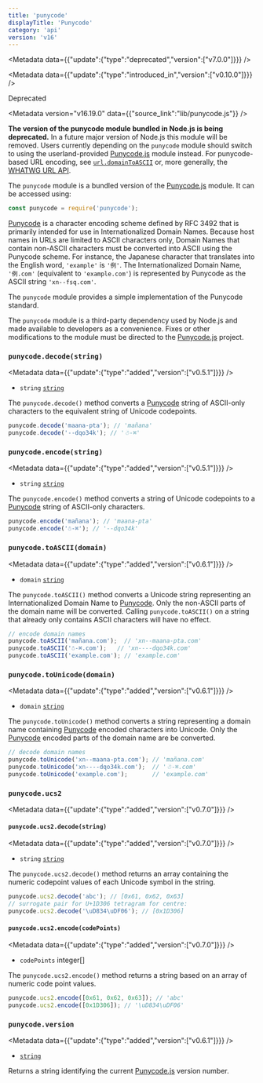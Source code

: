 ```yaml
---
title: 'punycode'
displayTitle: 'Punycode'
category: 'api'
version: 'v16'
---
```


<Metadata data={{"update":{"type":"deprecated","version":["v7.0.0"]}}} />

<Metadata data={{"update":{"type":"introduced_in","version":["v0.10.0"]}}} />

<Stability stability={0}>

Deprecated

</Stability>

<Metadata version="v16.19.0" data={{"source_link":"lib/punycode.js"}} />

**The version of the punycode module bundled in Node.js is being deprecated.**
In a future major version of Node.js this module will be removed. Users
currently depending on the `punycode` module should switch to using the
userland-provided [Punycode.js][] module instead. For punycode-based URL
encoding, see [`url.domainToASCII`][] or, more generally, the
[WHATWG URL API][].

The `punycode` module is a bundled version of the [Punycode.js][] module. It
can be accessed using:

```js
const punycode = require('punycode');
```

[Punycode][] is a character encoding scheme defined by RFC 3492 that is
primarily intended for use in Internationalized Domain Names. Because host
names in URLs are limited to ASCII characters only, Domain Names that contain
non-ASCII characters must be converted into ASCII using the Punycode scheme.
For instance, the Japanese character that translates into the English word,
`'example'` is `'例'`. The Internationalized Domain Name, `'例.com'` (equivalent
to `'example.com'`) is represented by Punycode as the ASCII string
`'xn--fsq.com'`.

The `punycode` module provides a simple implementation of the Punycode standard.

The `punycode` module is a third-party dependency used by Node.js and
made available to developers as a convenience. Fixes or other modifications to
the module must be directed to the [Punycode.js][] project.

### <DataTag tag="M" /> `punycode.decode(string)`

<Metadata data={{"update":{"type":"added","version":["v0.5.1"]}}} />

* `string` [`string`](https://developer.mozilla.org/en-US/docs/Web/JavaScript/Data_structures#String_type)

The `punycode.decode()` method converts a [Punycode][] string of ASCII-only
characters to the equivalent string of Unicode codepoints.

```js
punycode.decode('maana-pta'); // 'mañana'
punycode.decode('--dqo34k'); // '☃-⌘'
```

### <DataTag tag="M" /> `punycode.encode(string)`

<Metadata data={{"update":{"type":"added","version":["v0.5.1"]}}} />

* `string` [`string`](https://developer.mozilla.org/en-US/docs/Web/JavaScript/Data_structures#String_type)

The `punycode.encode()` method converts a string of Unicode codepoints to a
[Punycode][] string of ASCII-only characters.

```js
punycode.encode('mañana'); // 'maana-pta'
punycode.encode('☃-⌘'); // '--dqo34k'
```

### <DataTag tag="M" /> `punycode.toASCII(domain)`

<Metadata data={{"update":{"type":"added","version":["v0.6.1"]}}} />

* `domain` [`string`](https://developer.mozilla.org/en-US/docs/Web/JavaScript/Data_structures#String_type)

The `punycode.toASCII()` method converts a Unicode string representing an
Internationalized Domain Name to [Punycode][]. Only the non-ASCII parts of the
domain name will be converted. Calling `punycode.toASCII()` on a string that
already only contains ASCII characters will have no effect.

```js
// encode domain names
punycode.toASCII('mañana.com');  // 'xn--maana-pta.com'
punycode.toASCII('☃-⌘.com');   // 'xn----dqo34k.com'
punycode.toASCII('example.com'); // 'example.com'
```

### <DataTag tag="M" /> `punycode.toUnicode(domain)`

<Metadata data={{"update":{"type":"added","version":["v0.6.1"]}}} />

* `domain` [`string`](https://developer.mozilla.org/en-US/docs/Web/JavaScript/Data_structures#String_type)

The `punycode.toUnicode()` method converts a string representing a domain name
containing [Punycode][] encoded characters into Unicode. Only the [Punycode][]
encoded parts of the domain name are be converted.

```js
// decode domain names
punycode.toUnicode('xn--maana-pta.com'); // 'mañana.com'
punycode.toUnicode('xn----dqo34k.com');  // '☃-⌘.com'
punycode.toUnicode('example.com');       // 'example.com'
```

### <DataTag tag="M" /> `punycode.ucs2`

<Metadata data={{"update":{"type":"added","version":["v0.7.0"]}}} />

#### <DataTag tag="M" /> `punycode.ucs2.decode(string)`

<Metadata data={{"update":{"type":"added","version":["v0.7.0"]}}} />

* `string` [`string`](https://developer.mozilla.org/en-US/docs/Web/JavaScript/Data_structures#String_type)

The `punycode.ucs2.decode()` method returns an array containing the numeric
codepoint values of each Unicode symbol in the string.

```js
punycode.ucs2.decode('abc'); // [0x61, 0x62, 0x63]
// surrogate pair for U+1D306 tetragram for centre:
punycode.ucs2.decode('\uD834\uDF06'); // [0x1D306]
```

#### <DataTag tag="M" /> `punycode.ucs2.encode(codePoints)`

<Metadata data={{"update":{"type":"added","version":["v0.7.0"]}}} />

* `codePoints` integer\[]

The `punycode.ucs2.encode()` method returns a string based on an array of
numeric code point values.

```js
punycode.ucs2.encode([0x61, 0x62, 0x63]); // 'abc'
punycode.ucs2.encode([0x1D306]); // '\uD834\uDF06'
```

### <DataTag tag="M" /> `punycode.version`

<Metadata data={{"update":{"type":"added","version":["v0.6.1"]}}} />

* [`string`](https://developer.mozilla.org/en-US/docs/Web/JavaScript/Data_structures#String_type)

Returns a string identifying the current [Punycode.js][] version number.

[Punycode]: https://tools.ietf.org/html/rfc3492
[Punycode.js]: https://github.com/bestiejs/punycode.js
[WHATWG URL API]: /api/v16/url#the-whatwg-url-api
[`url.domainToASCII`]: /api/v16/url#urldomaintoasciidomain
